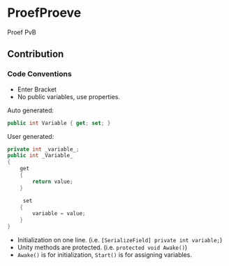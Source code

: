 # ProefProeve
Proef PvB

## Contribution
### Code Conventions
 * Enter Bracket
 * No public variables, use properties.
 
 Auto generated:
 ```C#
 public int Variable { get; set; }
 ```
 
 User generated:
 ```C#
 private int _variable_;
 public int _Variable_
 {
     get
     {
         return value;
     }
 
      set
     {
         variable = value;
     }
 }
 ```
 * Initialization on one line. (i.e. `[SerializeField] private int variable;`)
 * Unity methods are protected. (i.e. `protected void Awake()`)
 * `Awake()` is for initialization, `Start()` is for assigning variables.
